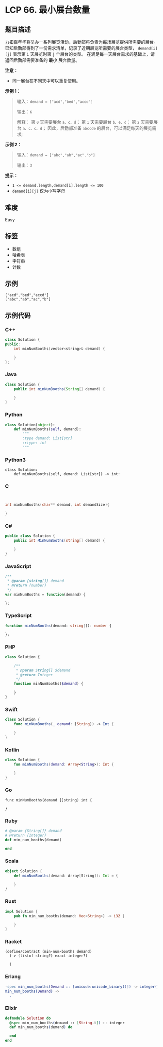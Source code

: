 # LCP 66. 最小展台数量

## 题目描述

力扣嘉年华将举办一系列展览活动，后勤部将负责为每场展览提供所需要的展台。
已知后勤部得到了一份需求清单，记录了近期展览所需要的展台类型， `demand[i][j]` 表示第 `i` 天展览时第 `j` 个展台的类型。
在满足每一天展台需求的基础上，请返回后勤部需要准备的 **最小** 展台数量。

**注意：**
- 同一展台在不同天中可以重复使用。

**示例 1：**
>输入：`demand = ["acd","bed","accd"]`
>
>输出：`6`
>
>解释：
>第 `0` 天需要展台 `a、c、d`；
>第 `1` 天需要展台 `b、e、d`；
>第 `2` 天需要展台 `a、c、c、d`；
>因此，后勤部准备 `abccde` 的展台，可以满足每天的展览需求;

**示例 2：**
>输入：`demand = ["abc","ab","ac","b"]`
>
>输出：`3`


**提示：**
- `1 <= demand.length,demand[i].length <= 100`
- `demand[i][j]` 仅为小写字母

## 难度

Easy

## 标签

- 数组
- 哈希表
- 字符串
- 计数

## 示例

```
["acd","bed","accd"]
["abc","ab","ac","b"]
```

## 示例代码

### C++

```cpp
class Solution {
public:
    int minNumBooths(vector<string>& demand) {

    }
};
```

### Java

```java
class Solution {
    public int minNumBooths(String[] demand) {

    }
}
```

### Python

```python
class Solution(object):
    def minNumBooths(self, demand):
        """
        :type demand: List[str]
        :rtype: int
        """
```

### Python3

```python3
class Solution:
    def minNumBooths(self, demand: List[str]) -> int:
```

### C

```c


int minNumBooths(char** demand, int demandSize){

}
```

### C#

```csharp
public class Solution {
    public int MinNumBooths(string[] demand) {

    }
}
```

### JavaScript

```javascript
/**
 * @param {string[]} demand
 * @return {number}
 */
var minNumBooths = function(demand) {

};
```

### TypeScript

```typescript
function minNumBooths(demand: string[]): number {

};
```

### PHP

```php
class Solution {

    /**
     * @param String[] $demand
     * @return Integer
     */
    function minNumBooths($demand) {

    }
}
```

### Swift

```swift
class Solution {
    func minNumBooths(_ demand: [String]) -> Int {

    }
}
```

### Kotlin

```kotlin
class Solution {
    fun minNumBooths(demand: Array<String>): Int {

    }
}
```

### Go

```golang
func minNumBooths(demand []string) int {

}
```

### Ruby

```ruby
# @param {String[]} demand
# @return {Integer}
def min_num_booths(demand)

end
```

### Scala

```scala
object Solution {
    def minNumBooths(demand: Array[String]): Int = {

    }
}
```

### Rust

```rust
impl Solution {
    pub fn min_num_booths(demand: Vec<String>) -> i32 {

    }
}
```

### Racket

```racket
(define/contract (min-num-booths demand)
  (-> (listof string?) exact-integer?)

  )
```

### Erlang

```erlang
-spec min_num_booths(Demand :: [unicode:unicode_binary()]) -> integer().
min_num_booths(Demand) ->
  .
```

### Elixir

```elixir
defmodule Solution do
  @spec min_num_booths(demand :: [String.t]) :: integer
  def min_num_booths(demand) do

  end
end
```

